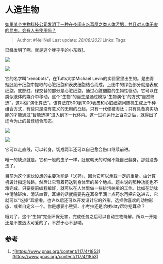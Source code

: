 # 人造生物
[如果某个生物科技公司发明了一种在夜间专吃耳屎之类人体污垢，并且对人体无害的昆虫，会有人去使用吗？](https://www.zhihu.com/question/400070618/answer/1270354855)

> Author: #NellNell 
> Last update: *28/08/2021* 
> Links:
> Tags: 

已经发明了啊。就是这个胖乎乎的小东西[1](#ref_1)。

![](https://pic1.zhimg.com/50/v2-0e1b09e5351fee0cdd3738487da11369_720w.jpg?source=c8b7c179)

![](https://pic1.zhimg.com/80/v2-0e1b09e5351fee0cdd3738487da11369_720w.jpg?source=c8b7c179)

它的名字叫“xenobots”，在Tufts大学Michael Levin的实验室里出生的。是由青蛙胚胎干细胞中提取的心脏细胞和表皮细胞结合而成。上图中的绿色部分就是表皮细胞，底部红、绿交替的部分是心脏细胞，通过心脏细胞的生物性驱动，它可以在类似液体的媒介中移动。这个“生物”的诞生是通过模拟“生物演化”的方式“自然筛选”，这叫做“演化算法”。该算法在500到1000表皮和心脏细胞间随机生成上千种组合方式，有些只是没有意义的无用的凸起，只有一代便被淘汰；只有具备真实功能的才能通过“智能选择”进入到下一代体内。这一过程运行上百次之后，就得出了迄今为止的最佳组合形态。

![](https://pic1.zhimg.com/50/v2-b12081d036b3e5311fbb0cf2333bc196_720w.gif?source=c8b7c179)

![](https://pic1.zhimg.com/50/v2-b12081d036b3e5311fbb0cf2333bc196_720w.jpg?source=c8b7c179)

它可以走直线，可以转身，切成两半还可以自己愈合伤口继续前进。

唯一的缺点就是，它和一般的虫子一样，肚皮朝天的时候不能自己翻身，那就没办法了。

目前为这个家伙设想的主要功能是「送药」，因为它可以承载一定的重量。由计算机设计指定线路，然后让它背着药送到身体里的某个地点。题主说的那种功能也不难完成，只要提前编程编好，就可以在人体里做一些排污纳垢的工作。比如在动脉中清除斑块、清洁血管，耳垢的话就需要先在耳朵里滴上点药水再把它送进去，它就可以“吃掉”耳垢啦。也许以后还可以开发设计它的外形，选择你喜欢的动物形态、或者自定义一个。你是想要小熊猫、小考拉还是哈喽kitty帮你挖耳朵？

哦对了，这个“生物”完全环保无害，完成任务之后可以自动生物降解。所以一开始还是不要选太可爱的了，不然于心不忍呐。

## 参考

1.  [^](#ref_1_0)[https://www.pnas.org/content/117/4/1853](https://www.pnas.org/content/117/4/1853)